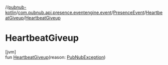 //[pubnub-kotlin](../../../../index.md)/[com.pubnub.api.presence.eventengine.event](../../index.md)/[PresenceEvent](../index.md)/[HeartbeatGiveup](index.md)/[HeartbeatGiveup](-heartbeat-giveup.md)

# HeartbeatGiveup

[jvm]\
fun [HeartbeatGiveup](-heartbeat-giveup.md)(reason: [PubNubException](../../../com.pubnub.api/-pub-nub-exception/index.md))
